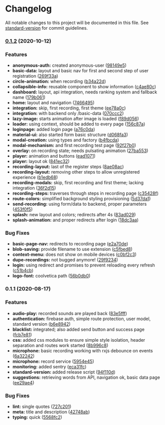 # Changelog

All notable changes to this project will be documented in this file. See [standard-version](https://github.com/conventional-changelog/standard-version) for commit guidelines.

### [0.1.2](https://github.com/gabrieltnishimura/react-falaalgumacoisa/compare/v0.1.1...v0.1.2) (2020-10-12)


### Features

* **anonymous-auth:** created anonymous-user ([98149e5](https://github.com/gabrieltnishimura/react-falaalgumacoisa/commit/98149e5e099dfb5d0bf23e17f4993fa626c18f13))
* **basic-data:** layout and basic nav for first and second step of user registration ([269f33a](https://github.com/gabrieltnishimura/react-falaalgumacoisa/commit/269f33afe311819cb99615f2268b05aced74ab8f))
* **circle-animation:** when recording ([b34a22d](https://github.com/gabrieltnishimura/react-falaalgumacoisa/commit/b34a22df05734b81703e5fd222c744e92d8885ac))
* **collapsible-info:** reusable component to show information ([c4ae80c](https://github.com/gabrieltnishimura/react-falaalgumacoisa/commit/c4ae80ce55a41e3186e8016a4ee51a950c1eaa2a))
* **dashboard:** layout, api integration, needs ranking system and fallback name ([179b061](https://github.com/gabrieltnishimura/react-falaalgumacoisa/commit/179b0619b331720453e9627cd8096cd586fc81ac))
* **home:** layout and navigation ([7466495](https://github.com/gabrieltnishimura/react-falaalgumacoisa/commit/7466495e798a1b4dbcdef32b9de37d57b8c8d042))
* **integration:** skip, first recording, first theme ([ee78a0c](https://github.com/gabrieltnishimura/react-falaalgumacoisa/commit/ee78a0c1870cafdadd58e7c8dfbd97115a5b8a0f))
* **integration:** with backend only /basic-data ([070ccc2](https://github.com/gabrieltnishimura/react-falaalgumacoisa/commit/070ccc2ae0a8cf1b224b77b25b749c01f77d1189))
* **lazy-image:** starts animation after image is loaded ([f89d056](https://github.com/gabrieltnishimura/react-falaalgumacoisa/commit/f89d056ac952fdc2654ded711ab11af8a6374d55))
* **loader:** using context, should be added to every page ([156c87a](https://github.com/gabrieltnishimura/react-falaalgumacoisa/commit/156c87a2e2e929981ae980868ce984744e7ee894))
* **loginpage:** added login page ([a76c0da](https://github.com/gabrieltnishimura/react-falaalgumacoisa/commit/a76c0dafaa4d942d20853b679e5c6852dc16be87))
* **material-ui:** also started form basic structure ([d068fa3](https://github.com/gabrieltnishimura/react-falaalgumacoisa/commit/d068fa396f88f06dbe957a78ed0f0d640097e433))
* **modal-creation:** using types and factory ([b4fbcda](https://github.com/gabrieltnishimura/react-falaalgumacoisa/commit/b4fbcda7d36c2a5d30a5421270b5504a90d60a58))
* **modal-mechanism:** and first recording test page ([92f27b0](https://github.com/gabrieltnishimura/react-falaalgumacoisa/commit/92f27b0bb51cce40582c760cbf6ce432d49e6724))
* **overlay:** on recording state; needs pulsating animation ([27ba553](https://github.com/gabrieltnishimura/react-falaalgumacoisa/commit/27ba553248c3d30a8edb2ddfef22d5d5c582f02d))
* **player:** animation and buttons ([ead1071](https://github.com/gabrieltnishimura/react-falaalgumacoisa/commit/ead107167934205123d10bc75b0fbea39afb8549))
* **player:** layout ok ([841ec32](https://github.com/gabrieltnishimura/react-falaalgumacoisa/commit/841ec3283ea4a1074b928426d9c815b5dec63feb))
* **recording-layout:** last of the register steps ([8ae08ac](https://github.com/gabrieltnishimura/react-falaalgumacoisa/commit/8ae08acad90d7ccd9e232573ac4e745ed7469267))
* **recording-layout:** removing other steps to allow unregistered experience ([b1edb68](https://github.com/gabrieltnishimura/react-falaalgumacoisa/commit/b1edb68db3c7c9aedaf672db516f001ee5314ecb))
* **recording-modals:** skip, first recording and first theme; lacking integration ([36f2d15](https://github.com/gabrieltnishimura/react-falaalgumacoisa/commit/36f2d159d7c90c091367456e50cb0f6b09e4de67))
* **recording-steps:** traverses through steps in recording page ([c35428f](https://github.com/gabrieltnishimura/react-falaalgumacoisa/commit/c35428f9e44ed89a5fa391f916ac7fe30f1cfaa5))
* **route-colors:** simplified background styling provisioning ([5d37da1](https://github.com/gabrieltnishimura/react-falaalgumacoisa/commit/5d37da179b78b7cd04d13e4b2b337a3293ebf091))
* **send-recording:** using form/data to backend, proper parameters ([453f0f5](https://github.com/gabrieltnishimura/react-falaalgumacoisa/commit/453f0f5a8326870d86e62c9aecfc7f8425fd9f79))
* **splash:** new layout and colors; redirects after 4s ([83ad029](https://github.com/gabrieltnishimura/react-falaalgumacoisa/commit/83ad029f316521ddf49ddbd822190248a17a11db))
* **splash-animation:** and proper redirects after login ([18dc3aa](https://github.com/gabrieltnishimura/react-falaalgumacoisa/commit/18dc3aaa5a2ca09dc4bf2d5a64111a95456442d8))


### Bug Fixes

* **basic-page-nav:** redirects to recording page ([e2a70de](https://github.com/gabrieltnishimura/react-falaalgumacoisa/commit/e2a70de68ee956bfafed7506dc9bc22a82729c52))
* **blob-saving:** provide filename to use extension ([c5fbed8](https://github.com/gabrieltnishimura/react-falaalgumacoisa/commit/c5fbed8c644740803ff7a9a22d16d42a0dce77c0))
* **context-menu:** does not show on mobile devices ([c0bf2c3](https://github.com/gabrieltnishimura/react-falaalgumacoisa/commit/c0bf2c3d3b1e1129925fb5b302a0edfb60df578a))
* **dupe-recordings:** not bugged anymore! ([29f9234](https://github.com/gabrieltnishimura/react-falaalgumacoisa/commit/29f923407c4a2d2e57c6c6a7f84c7eedcc5b7755))
* **login:** using redirect and promises to prevent reloading every refresh ([c51b4cb](https://github.com/gabrieltnishimura/react-falaalgumacoisa/commit/c51b4cb3c84593139875d7199b84701e67b69eec))
* **logo-font:** coolvetica path ([56b0db0](https://github.com/gabrieltnishimura/react-falaalgumacoisa/commit/56b0db00126260272892f0406dafb3b4607145f2))

### 0.1.1 (2020-08-17)


### Features

* **audio-play:** recorded sounds are played back ([83e5fff](https://github.com/gabrieltnishimura/react-falaalgumacoisa/commit/83e5fffd5b1330b05d08df663140d9277ededde4))
* **authentication:** firebase auth, simple route protection, user model, standard version ([b6e8942](https://github.com/gabrieltnishimura/react-falaalgumacoisa/commit/b6e8942fbb66d7dc3474794d00e617bdca3b7152))
* **blacklist:** integrated; also added send button and success page ([fcb7e81](https://github.com/gabrieltnishimura/react-falaalgumacoisa/commit/fcb7e81855c1a622baeeece824677b4b34820cfc))
* **css:** added css modules to ensure simple style isolation, header separation and routes work started ([8b996c8](https://github.com/gabrieltnishimura/react-falaalgumacoisa/commit/8b996c8fd54344ee8f0de24411f768096a8e5421))
* **microphone:** basic recording working with rxjs debounce on events ([6a32242](https://github.com/gabrieltnishimura/react-falaalgumacoisa/commit/6a3224265d0756969e42ec4f414a072d8a7409a7))
* **microphone:** record service ([5954e45](https://github.com/gabrieltnishimura/react-falaalgumacoisa/commit/5954e45c2eebb194b7bd2d044ac72b4901b1a014))
* **monitoring:** added sentry ([eca31fc](https://github.com/gabrieltnishimura/react-falaalgumacoisa/commit/eca31fcb6ac795c12fa26a3291d4cd9ef1a51d0d))
* **standard-version:** added release script ([94f110d](https://github.com/gabrieltnishimura/react-falaalgumacoisa/commit/94f110d15069234135081e6ae9d8d484682fc217))
* **suggestions:** retrieving words from API, navigation ok, basic data page ([ee29ae4](https://github.com/gabrieltnishimura/react-falaalgumacoisa/commit/ee29ae43804a67a738d4d24b3087beabfc79ad3d))


### Bug Fixes

* **lint:** single quotes ([727c201](https://github.com/gabrieltnishimura/react-falaalgumacoisa/commit/727c2015545515dd039a82d88a7cb0abb55481f5))
* **meta:** title and description ([42748ab](https://github.com/gabrieltnishimura/react-falaalgumacoisa/commit/42748abba95e02ab3a4c96d7594b06184b3fabe7))
* **typing:** quick ([5568fc2](https://github.com/gabrieltnishimura/react-falaalgumacoisa/commit/5568fc211a309df531407cc9bc664d9b63a41ffd))
